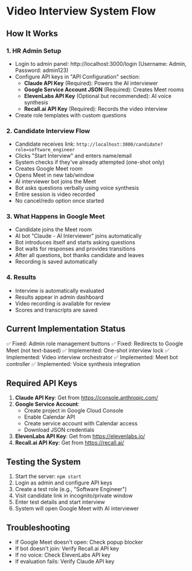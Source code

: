 # Video Interview System Flow

## How It Works

### 1. HR Admin Setup
- Login to admin panel: http://localhost:3000/login (Username: Admin, Password: admin123)
- Configure API keys in "API Configuration" section:
  - **Claude API Key** (Required): Powers the AI interviewer
  - **Google Service Account JSON** (Required): Creates Meet rooms
  - **ElevenLabs API Key** (Optional but recommended): AI voice synthesis
  - **Recall.ai API Key** (Required): Records the video interview
- Create role templates with custom questions

### 2. Candidate Interview Flow
- Candidate receives link: `http://localhost:3000/candidate?role=software_engineer`
- Clicks "Start Interview" and enters name/email
- System checks if they've already attempted (one-shot only)
- Creates Google Meet room
- Opens Meet in new tab/window
- AI interviewer bot joins the Meet
- Bot asks questions verbally using voice synthesis
- Entire session is video recorded
- No cancel/redo option once started

### 3. What Happens in Google Meet
- Candidate joins the Meet room
- AI bot "Claude - AI Interviewer" joins automatically
- Bot introduces itself and starts asking questions
- Bot waits for responses and provides transitions
- After all questions, bot thanks candidate and leaves
- Recording is saved automatically

### 4. Results
- Interview is automatically evaluated
- Results appear in admin dashboard
- Video recording is available for review
- Scores and transcripts are saved

## Current Implementation Status

✅ Fixed: Admin role management buttons
✅ Fixed: Redirects to Google Meet (not text-based)
✅ Implemented: One-shot interview lock
✅ Implemented: Video interview orchestrator
✅ Implemented: Meet bot controller
✅ Implemented: Voice synthesis integration

## Required API Keys

1. **Claude API Key**: Get from https://console.anthropic.com/
2. **Google Service Account**: 
   - Create project in Google Cloud Console
   - Enable Calendar API
   - Create service account with Calendar access
   - Download JSON credentials
3. **ElevenLabs API Key**: Get from https://elevenlabs.io/
4. **Recall.ai API Key**: Get from https://recall.ai/

## Testing the System

1. Start the server: `npm start`
2. Login as admin and configure API keys
3. Create a test role (e.g., "Software Engineer")
4. Visit candidate link in incognito/private window
5. Enter test details and start interview
6. System will open Google Meet with AI interviewer

## Troubleshooting

- If Google Meet doesn't open: Check popup blocker
- If bot doesn't join: Verify Recall.ai API key
- If no voice: Check ElevenLabs API key
- If evaluation fails: Verify Claude API key